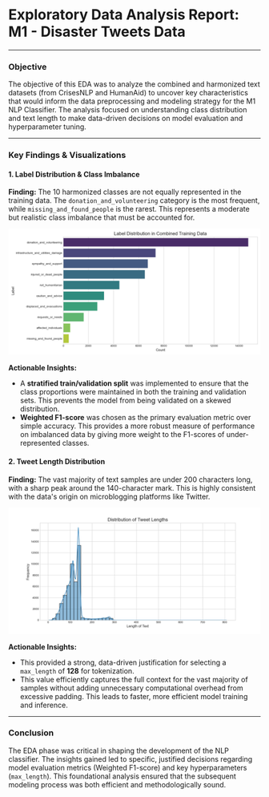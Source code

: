 # Exploratory Data Analysis Report: M1 - Disaster Tweets Data

---

### Objective

The objective of this EDA was to analyze the combined and harmonized text datasets (from CrisesNLP and HumanAid) to uncover key characteristics that would inform the data preprocessing and modeling strategy for the M1 NLP Classifier. The analysis focused on understanding class distribution and text length to make data-driven decisions on model evaluation and hyperparameter tuning.

---

### Key Findings & Visualizations

#### 1. Label Distribution & Class Imbalance

**Finding:** The 10 harmonized classes are not equally represented in the training data. The `donation_and_volunteering` category is the most frequent, while `missing_and_found_people` is the rarest. This represents a moderate but realistic class imbalance that must be accounted for.

![Label Distribution Chart](../../visuals/01_disaster_tweet_classification/EDA_Analysis/label_distribution.png)

**Actionable Insights:**
*   A **stratified train/validation split** was implemented to ensure that the class proportions were maintained in both the training and validation sets. This prevents the model from being validated on a skewed distribution.
*   **Weighted F1-score** was chosen as the primary evaluation metric over simple accuracy. This provides a more robust measure of performance on imbalanced data by giving more weight to the F1-scores of under-represented classes.

#### 2. Tweet Length Distribution

**Finding:** The vast majority of text samples are under 200 characters long, with a sharp peak around the 140-character mark. This is highly consistent with the data's origin on microblogging platforms like Twitter.

![Tweet Length Distribution Chart](../../visuals/01_disaster_tweet_classification/EDA_Analysis/tweet_length_distribution.png)

**Actionable Insights:**
*   This provided a strong, data-driven justification for selecting a `max_length` of **128** for tokenization.
*   This value efficiently captures the full context for the vast majority of samples without adding unnecessary computational overhead from excessive padding. This leads to faster, more efficient model training and inference.

---

### Conclusion

The EDA phase was critical in shaping the development of the NLP classifier. The insights gained led to specific, justified decisions regarding model evaluation metrics (Weighted F1-score) and key hyperparameters (`max_length`). This foundational analysis ensured that the subsequent modeling process was both efficient and methodologically sound.
